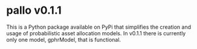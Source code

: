 # pallo v0.1.1

This is a Python package available on PyPi that simplifies the creation and usage of probabilistic asset allocation models.
In v0.1.1 there is currently only one model, gphrModel, that is functional.

